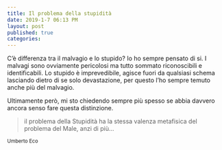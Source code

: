 ```yaml
---
title: Il problema della stupidità 
date: 2019-1-7 06:13 PM
layout: post
published: true
categories: 
---
```


C’è differenza tra il malvagio e lo stupido? Io ho sempre pensato di si.
I malvagi sono ovviamente pericolosi ma tutto sommato riconoscibili e identificabili. Lo stupido è imprevedibile, agisce fuori da qualsiasi schema lasciando dietro di se solo devastazione, per questo l’ho sempre temuto anche più del malvagio.

Ultimamente però, mi sto chiedendo sempre più spesso se abbia davvero ancora senso fare questa distinzione.

> il problema della Stupidità ha la stessa valenza metafisica del problema del Male, anzi di più…

<small>Umberto Eco</small>

